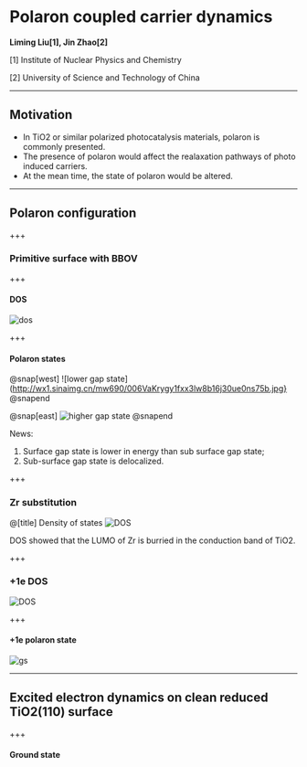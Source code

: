 # Polaron coupled carrier dynamics

**Liming Liu[1], Jin Zhao[2]**

[1] Institute of Nuclear Physics and Chemistry

[2] University of Science and Technology of China

---
## Motivation
- In TiO2 or similar polarized photocatalysis materials, polaron is commonly presented.
- The presence of polaron would affect the realaxation pathways of photo induced carriers.
- At the mean time, the state of polaron would be altered.

---
## Polaron configuration

+++
### Primitive surface with BBOV

+++
#### DOS
![dos](http://wx1.sinaimg.cn/mw690/006VaKrygy1fxx3lxey8gj31400u0gqn.jpg)

+++
#### Polaron states
@snap[west]
![lower gap state](http://wx1.sinaimg.cn/mw690/006VaKrygy1fxx3lw8b16j30ue0ns75b.jpg}
@snapend

@snap[east]
![higher gap state](http://wx3.sinaimg.cn/mw690/006VaKrygy1fxx3lwqmr1j30ue0ns75b.jpg)
@snapend

News:
1. Surface gap state is lower in energy than sub surface gap state;
2. Sub-surface gap state is delocalized.

+++
### Zr substitution
@[title] Density of states
![DOS](http://wx2.sinaimg.cn/mw690/006VaKrygy1fxus7yhh04j31400u0794.jpg)

DOS showed that the LUMO of Zr is burried in the conduction band of TiO2.

+++
### +1e DOS
![DOS](http://wx2.sinaimg.cn/mw690/006VaKrygy1fxvmr5m9mpj31400u0797.jpg)

+++
#### +1e polaron state
![gs](http://wx1.sinaimg.cn/mw690/006VaKrygy1fxvmzk0ej6j30x50nr7aj.jpg)

---
## Excited electron dynamics on clean reduced TiO2(110) surface

+++
#### Ground state
